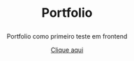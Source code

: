 # <div align="center">Portfolio</p>

<div align="center">  Portfolio como primeiro teste em frontend  </p>



<p align="center"><a href="https://thierryarauj0.github.io/portfolio/" target="_blank">Clique aqui</a></p>
